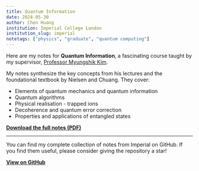 ```yaml
---
title: Quantum Information
date: 2024-05-30
author: Chen Huang
institution: Imperial College London
institution_slug: imperial
notetags: ["physics", "graduate", "quantum computing"]
---
```


Here are my notes for **Quantum Information**, a fascinating course taught by my supervisor, [Professor Myungshik Kim](https://www.imperial.ac.uk/people/m.kim).

My notes synthesize the key concepts from his lectures and the foundational textbook by Nielsen and Chuang. They cover:

- Elements of quantum mechanics and quantum information
- Quantum algorithms
- Physical realisation - trapped ions
- Decoherence and quantum error correction
- Properties and applications of entangled states

[**Download the full notes (PDF)**](/notes/quantum-information/pdf/quantum-information.pdf)

---

You can find my complete collection of notes from Imperial on GitHub. If you find them useful, please consider giving the repository a star!

[**View on GitHub**](https://github.com/chenx820/imperial-course-notes)

